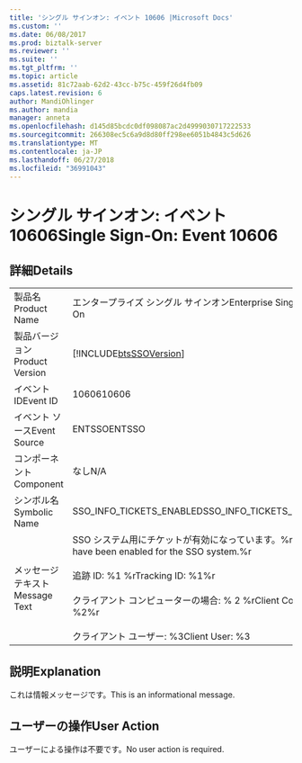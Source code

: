 ```yaml
---
title: 'シングル サインオン: イベント 10606 |Microsoft Docs'
ms.custom: ''
ms.date: 06/08/2017
ms.prod: biztalk-server
ms.reviewer: ''
ms.suite: ''
ms.tgt_pltfrm: ''
ms.topic: article
ms.assetid: 81c72aab-62d2-43cc-b75c-459f26d4fb09
caps.latest.revision: 6
author: MandiOhlinger
ms.author: mandia
manager: anneta
ms.openlocfilehash: d145d85bcdc0df098087ac2d4999030717222533
ms.sourcegitcommit: 266308ec5c6a9d8d80ff298ee6051b4843c5d626
ms.translationtype: MT
ms.contentlocale: ja-JP
ms.lasthandoff: 06/27/2018
ms.locfileid: "36991043"
---
```

# <a name="single-sign-on-event-10606"></a><span data-ttu-id="6c9da-102">シングル サインオン: イベント 10606</span><span class="sxs-lookup"><span data-stu-id="6c9da-102">Single Sign-On: Event 10606</span></span>
## <a name="details"></a><span data-ttu-id="6c9da-103">詳細</span><span class="sxs-lookup"><span data-stu-id="6c9da-103">Details</span></span>  
  
|                 |                                                                                                                                             |
|-----------------|---------------------------------------------------------------------------------------------------------------------------------------------|
|  <span data-ttu-id="6c9da-104">製品名</span><span class="sxs-lookup"><span data-stu-id="6c9da-104">Product Name</span></span>   |                                                          <span data-ttu-id="6c9da-105">エンタープライズ シングル サインオン</span><span class="sxs-lookup"><span data-stu-id="6c9da-105">Enterprise Single Sign-On</span></span>                                                          |
| <span data-ttu-id="6c9da-106">製品バージョン</span><span class="sxs-lookup"><span data-stu-id="6c9da-106">Product Version</span></span> |                                         [!INCLUDE[btsSSOVersion](../includes/btsssoversion-md.md)]                                          |
|    <span data-ttu-id="6c9da-107">イベント ID</span><span class="sxs-lookup"><span data-stu-id="6c9da-107">Event ID</span></span>     |                                                                    <span data-ttu-id="6c9da-108">10606</span><span class="sxs-lookup"><span data-stu-id="6c9da-108">10606</span></span>                                                                    |
|  <span data-ttu-id="6c9da-109">イベント ソース</span><span class="sxs-lookup"><span data-stu-id="6c9da-109">Event Source</span></span>   |                                                                   <span data-ttu-id="6c9da-110">ENTSSO</span><span class="sxs-lookup"><span data-stu-id="6c9da-110">ENTSSO</span></span>                                                                    |
|    <span data-ttu-id="6c9da-111">コンポーネント</span><span class="sxs-lookup"><span data-stu-id="6c9da-111">Component</span></span>    |                                                                     <span data-ttu-id="6c9da-112">なし</span><span class="sxs-lookup"><span data-stu-id="6c9da-112">N/A</span></span>                                                                     |
|  <span data-ttu-id="6c9da-113">シンボル名</span><span class="sxs-lookup"><span data-stu-id="6c9da-113">Symbolic Name</span></span>  |                                                          <span data-ttu-id="6c9da-114">SSO_INFO_TICKETS_ENABLED</span><span class="sxs-lookup"><span data-stu-id="6c9da-114">SSO_INFO_TICKETS_ENABLED</span></span>                                                           |
|  <span data-ttu-id="6c9da-115">メッセージ テキスト</span><span class="sxs-lookup"><span data-stu-id="6c9da-115">Message Text</span></span>   | <span data-ttu-id="6c9da-116">SSO システム用にチケットが有効になっています。%r</span><span class="sxs-lookup"><span data-stu-id="6c9da-116">Tickets have been enabled for the SSO system.%r</span></span><br /><br /> <span data-ttu-id="6c9da-117">追跡 ID: %1 %r</span><span class="sxs-lookup"><span data-stu-id="6c9da-117">Tracking ID: %1%r</span></span><br /><br /> <span data-ttu-id="6c9da-118">クライアント コンピューターの場合: % 2 %r</span><span class="sxs-lookup"><span data-stu-id="6c9da-118">Client Computer: %2%r</span></span><br /><br /> <span data-ttu-id="6c9da-119">クライアント ユーザー: %3</span><span class="sxs-lookup"><span data-stu-id="6c9da-119">Client User: %3</span></span> |
  
## <a name="explanation"></a><span data-ttu-id="6c9da-120">説明</span><span class="sxs-lookup"><span data-stu-id="6c9da-120">Explanation</span></span>  
 <span data-ttu-id="6c9da-121">これは情報メッセージです。</span><span class="sxs-lookup"><span data-stu-id="6c9da-121">This is an informational message.</span></span>  
  
## <a name="user-action"></a><span data-ttu-id="6c9da-122">ユーザーの操作</span><span class="sxs-lookup"><span data-stu-id="6c9da-122">User Action</span></span>  
 <span data-ttu-id="6c9da-123">ユーザーによる操作は不要です。</span><span class="sxs-lookup"><span data-stu-id="6c9da-123">No user action is required.</span></span>